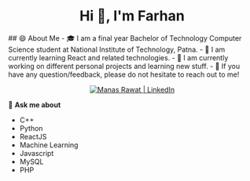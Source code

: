 <h1 align="center">Hi 👋, I'm Farhan </h1>
## 😄 About Me
- 🎓 I am a final year Bachelor of Technology Computer Science student at National Institute of Technology, Patna.
- 🌱 I am currently learning React and related technologies.
- 🔭 I am currently working on different personal projects and learning new stuff.
- 💬 If you have any question/feedback, please do not hesitate to reach out to me!

<p align="center">
  <a href="https://www.linkedin.com/in/farhan121212/"><img src="https://img.shields.io/badge/LinkedIn-0077B5?style=for-the-badge&logo=linkedin&logoColor=white" alt="Manas Rawat | LinkedIn"/></a>
</p>

💬 **Ask me about**
  - C++
  - Python
  - ReactJS
  - Machine Learning
  - Javascript
  - MySQL
  - PHP


